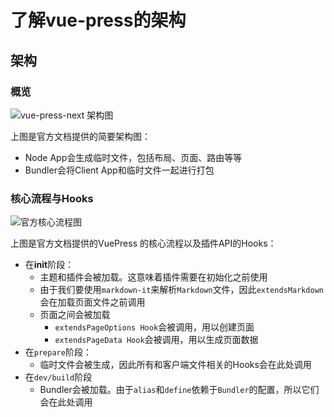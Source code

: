 # 了解vue-press的架构

## 架构

### 概览

![vue-press-next 架构图](https://v2.vuepress.vuejs.org/images/guide/vuepress-architecture-overview.png)

上图是官方文档提供的简要架构图：

- Node App会生成临时文件，包括布局、页面、路由等等
- Bundler会将Client App和临时文件一起进行打包



### 核心流程与Hooks

![官方核心流程图](https://v2.vuepress.vuejs.org/images/guide/vuepress-core-process.png)

上图是官方文档提供的VuePress 的核心流程以及插件API的Hooks：

- 在**init**阶段：
  - 主题和插件会被加载。这意味着插件需要在初始化之前使用
  - 由于我们要使用`markdown-it`来解析`Markdown`文件，因此`extendsMarkdown`会在加载页面文件之前调用
  - 页面之间会被加载
    - `extendsPageOptions Hook`会被调用，用以创建页面
    - `extendsPageData Hook`会被调用，用以生成页面数据
- 在`prepare`阶段：
  - 临时文件会被生成，因此所有和客户端文件相关的Hooks会在此处调用
- 在`dev/build`阶段
  - Bundler会被加载。由于`alias`和`define`依赖于`Bundler`的配置，所以它们会在此处调用